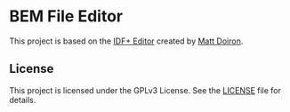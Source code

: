 # BEM File Editor

This project is based on the [IDF+ Editor](https://github.com/mattdoiron/idfplus) created by [Matt Doiron](https://github.com/mattdoiron). 

## License

This project is licensed under the GPLv3 License. See the [LICENSE](https://github.com/mitchaldichter/bem-file-editor/blob/master/LICENSE.txt) file for details.
